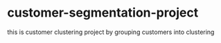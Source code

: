 # customer-segmentation-project
this is customer clustering project by grouping customers into clustering
